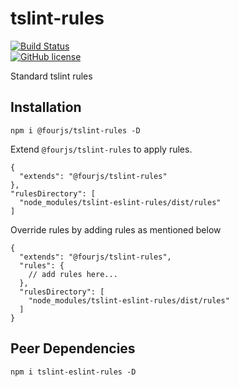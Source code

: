 # tslint-rules
[![Build Status](https://semaphoreci.com/api/v1/nimjetushar/tslint-rules/branches/master/shields_badge.svg)](https://semaphoreci.com/nimjetushar/tslint-rules)
<br>
[![GitHub license](https://img.shields.io/github/license/nimjetushar/tslint-rules)](https://github.com/nimjetushar/tslint-rules/blob/master/LICENSE)

Standard tslint rules 

## Installation

` npm i @fourjs/tslint-rules -D `

Extend `@fourjs/tslint-rules` to apply rules.

```
{
  "extends": "@fourjs/tslint-rules"
},
"rulesDirectory": [
  "node_modules/tslint-eslint-rules/dist/rules"
]
```

Override rules by adding rules as mentioned below 
```
{
  "extends": "@fourjs/tslint-rules",
  "rules": {
    // add rules here...
  },
  "rulesDirectory": [
    "node_modules/tslint-eslint-rules/dist/rules"
  ]
}
```

## Peer Dependencies

```
npm i tslint-eslint-rules -D
```